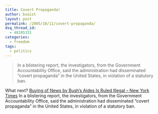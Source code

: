 ```yaml
---
title: Covert Propaganda!
author: bsoist
layout: post
permalink: /2005/10/11/covert-propaganda/
dsq_thread_id:
  - 48205331
categories:
  - freedom
tags:
  - politics
---
```

> In a blistering report, the investigators, from the Government Accountability Office, said the administration had disseminated &#8220;covert propaganda&#8221; in the United States, in violation of a statutory ban.

What next? [Buying of News by Bush&#8217;s Aides Is Ruled Illegal &#8211; New York Times][1] In a blistering report, the investigators, from the Government Accountability Office, said the administration had disseminated &#8220;covert propaganda&#8221; in the United States, in violation of a statutory ban.

 [1]: http://www.nytimes.com/2005/10/01/politics/01educ.html?ex=1285819200&en=532d54ba8c3630d9&ei=5090&partner=rssuserland&emc=rss
